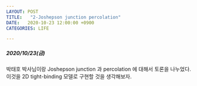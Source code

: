 ```yaml
---
LAYOUT: POST
TITLE:   "2-Joshepson junction percolation"
DATE:   2020-10-23 12:00:00 +0900
CATEGORIES: LIFE

---
```




#####  2020/10/23(금)


박태호 박사님이랑 Joshepson junction 과 percolation 에 대해서 토론을 나누었다. 이것을 2D tight-binding 모델로 구현할 것을 생각해보자. 

